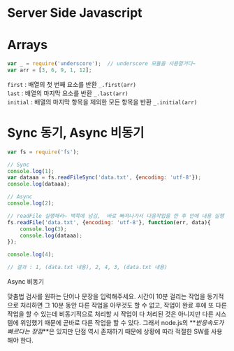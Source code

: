 # Server Side Javascript


# Arrays
```js
var _ = require('underscore');  // underscore 모듈을 사용할거다~
var arr = [3, 6, 9, 1, 12];
```
  
`first` : 배열의 첫 번째 요소를 반환 `_.first(arr)`  
`last` : 배열의 마지막 요소를 반환 `_.last(arr)`  
`initial` : 배열의 마지막 항목을 제외한 모든 항목을 반환  `_.initial(arr)`  

# Sync 동기, Async 비동기

```js
var fs = require('fs');

// Sync
console.log(1);
var dataaa = fs.readFileSync('data.txt', {encoding: 'utf-8'});
console.log(dataaa);

// Async
console.log(2);

// readFile 실행해라~ 백쪽에 넘김,  바로 빠져나가서 다음작업을 한 후 안에 내용 실행
fs.readFile('data.txt', {encoding: 'utf-8'}, function(err, data){  
    console.log(3);
    console.log(dataaa);
});

console.log(4);  

// 결과 : 1, (data.txt 내용), 2, 4, 3, (data.txt 내용)
```

Async 비동기

맞춤법 검사를 원하는 단어나 문장을 입력해주세요. 시간이 10분 걸리는 작업을 동기적으로 처리하면 그 10분 동안 다른 작업을 아무것도 할 수 없고, 작업이 완료 후에 또 다른 작업을 할 수 있는데 비동기적으로 처리할 시 작업이 다 처리된 것은 아니지만 다른 시스템에 위임했기 때문에 곧바로 다른 작업을 할 수 있다.
그래서 node.js의 **_반응속도가 빠르다는 장점_**은 있지만 단점 역시 존재하기 때문에 상황에 따라 적절한 SW를 사용해야 한다.
